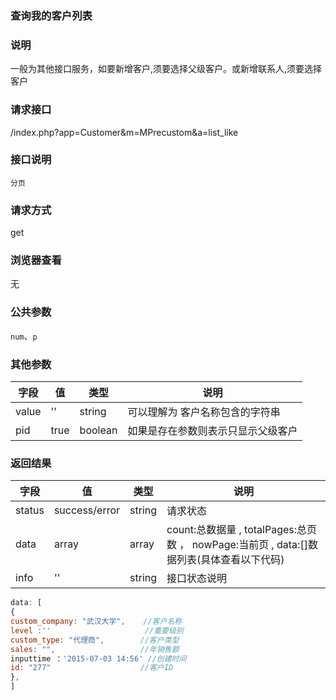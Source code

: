 ### **查询我的客户列表**

### **说明**
一般为其他接口服务，如要新增客户,须要选择父级客户。或新增联系人,须要选择客户

### **请求接口**
/index.php?app=Customer&m=MPrecustom&a=list_like

### **接口说明**
`分页`

### **请求方式**
get

### **浏览器查看**
无

### **公共参数** 
`num`、`p`

### **其他参数**
|字段       |值             |类型    |说明           |
| --------- |--------      |--------|--------       |
|value      |'' |string |可以理解为 客户名称包含的字符串         |
|pid        |true|boolean | 如果是存在参数则表示只显示父级客户 |

### **返回结果**
|字段       |值             |类型    |说明           |
| --------- |--------      |--------|--------       |
|status     |success/error |string |请求状态         |
|data       |array         |array  | count:总数据量 , totalPages:总页数 ， nowPage:当前页 , data:[]数据列表(具体查看以下代码) |
|info       | '' | string | 接口状态说明  |

``` javascript
data: [
{
custom_company: "武汉大学",    //客户名称
level :''                     //重要级别
custom_type: "代理商",        //客户类型
sales: "",                   //年销售额
inputtime ：'2015-07-03 14:56' //创建时间
id: "277"                    //客户ID
},
]